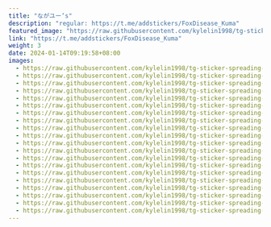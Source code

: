 ```yaml
---
title: "ながユー‘s"
description: "regular: https://t.me/addstickers/FoxDisease_Kuma"
featured_image: "https://raw.githubusercontent.com/kylelin1998/tg-sticker-spreading-worldwide-images/main/img/6d161358-8574-4e95-b0c4-05b883cf7ec9.jpg"
link: "https://t.me/addstickers/FoxDisease_Kuma"
weight: 3
date: 2024-01-14T09:19:58+08:00
images:
  - https://raw.githubusercontent.com/kylelin1998/tg-sticker-spreading-worldwide-images/main/img/6d161358-8574-4e95-b0c4-05b883cf7ec9.jpg
  - https://raw.githubusercontent.com/kylelin1998/tg-sticker-spreading-worldwide-images/main/img/ab643ada-e892-4843-ba3a-d80bea593b9b.jpg
  - https://raw.githubusercontent.com/kylelin1998/tg-sticker-spreading-worldwide-images/main/img/41f85a55-6616-4b4c-b988-84e547aa22fa.jpg
  - https://raw.githubusercontent.com/kylelin1998/tg-sticker-spreading-worldwide-images/main/img/f20c19c2-f7ef-46a9-b4da-bc24684c5ba2.jpg
  - https://raw.githubusercontent.com/kylelin1998/tg-sticker-spreading-worldwide-images/main/img/cbb5329b-1b7c-40f0-ba54-0305bb0b2113.jpg
  - https://raw.githubusercontent.com/kylelin1998/tg-sticker-spreading-worldwide-images/main/img/af162c1b-6e26-41d4-b437-7b5477d44fe3.jpg
  - https://raw.githubusercontent.com/kylelin1998/tg-sticker-spreading-worldwide-images/main/img/e4bb4891-cca7-47cd-9eb9-ed26c2b0ea1e.jpg
  - https://raw.githubusercontent.com/kylelin1998/tg-sticker-spreading-worldwide-images/main/img/9e78c03d-d1da-4ba7-a226-e14bafa14ad9.jpg
  - https://raw.githubusercontent.com/kylelin1998/tg-sticker-spreading-worldwide-images/main/img/da754846-2f8b-47ee-bf88-6e9bb316c939.jpg
  - https://raw.githubusercontent.com/kylelin1998/tg-sticker-spreading-worldwide-images/main/img/6f546a4d-732b-49f9-afa1-fffb37b02a71.jpg
  - https://raw.githubusercontent.com/kylelin1998/tg-sticker-spreading-worldwide-images/main/img/97a7d9d3-23be-436d-ad5a-450b25e8e518.jpg
  - https://raw.githubusercontent.com/kylelin1998/tg-sticker-spreading-worldwide-images/main/img/ade3385f-1c66-4fa9-821a-9305c7c9bc35.jpg
  - https://raw.githubusercontent.com/kylelin1998/tg-sticker-spreading-worldwide-images/main/img/8a093cbe-c43a-4031-b461-8f4fa4aaf4ba.jpg
  - https://raw.githubusercontent.com/kylelin1998/tg-sticker-spreading-worldwide-images/main/img/1240ccd6-af31-4e99-9dfa-bb8c6835beb1.jpg
  - https://raw.githubusercontent.com/kylelin1998/tg-sticker-spreading-worldwide-images/main/img/98004ba8-71bb-4940-8cf4-a4918b0dd2a7.jpg
  - https://raw.githubusercontent.com/kylelin1998/tg-sticker-spreading-worldwide-images/main/img/ebd47a35-9dac-4a4f-a889-4f8b3038375d.jpg
  - https://raw.githubusercontent.com/kylelin1998/tg-sticker-spreading-worldwide-images/main/img/9b11b0c4-7b42-4c3a-ad41-c2c047556acd.jpg
  - https://raw.githubusercontent.com/kylelin1998/tg-sticker-spreading-worldwide-images/main/img/658131c8-71be-4577-b8df-f3bec6887ce4.jpg
  - https://raw.githubusercontent.com/kylelin1998/tg-sticker-spreading-worldwide-images/main/img/533fd520-d8b3-4b68-a7de-befb01c9112d.jpg
  - https://raw.githubusercontent.com/kylelin1998/tg-sticker-spreading-worldwide-images/main/img/59718f36-35d4-479b-b388-966927b3d44a.jpg
---
```

